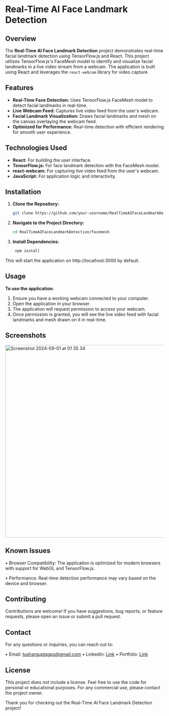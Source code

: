 # Real-Time AI Face Landmark Detection

## Overview

The **Real-Time AI Face Landmark Detection** project demonstrates real-time facial landmark detection using TensorFlow.js and React. This project utilizes TensorFlow.js's FaceMesh model to identify and visualize facial landmarks in a live video stream from a webcam. The application is built using React and leverages the `react-webcam` library for video capture.

## Features

- **Real-Time Face Detection:** Uses TensorFlow.js FaceMesh model to detect facial landmarks in real-time.
- **Live Webcam Feed:** Captures live video feed from the user's webcam.
- **Facial Landmark Visualization:** Draws facial landmarks and mesh on the canvas overlaying the webcam feed.
- **Optimized for Performance:** Real-time detection with efficient rendering for smooth user experience.

## Technologies Used

- **React:** For building the user interface.
- **TensorFlow.js:** For face landmark detection with the FaceMesh model.
- **react-webcam:** For capturing live video feed from the user's webcam.
- **JavaScript:** For application logic and interactivity.

## Installation

1. **Clone the Repository:**
   ```bash
   git clone https://github.com/your-username/RealTimeAIFaceLandmarkDetection.git
   ```
2. **Navigate to the Project Directory:**
   ```bash
   cd RealTimeAIFaceLandmarkDetection/facemesh
   ```
3. **Install Dependencies:**
   ```bash
    npm install
   ```
This will start the application on http://localhost:3000 by default.

## Usage

**To use the application:**

1.	Ensure you have a working webcam connected to your computer.
2.	Open the application in your browser.
3.	The application will request permission to access your webcam.
4.	Once permission is granted, you will see the live video feed with facial landmarks and mesh drawn on it in real-time.

## Screenshots
<img width="612" alt="Screenshot 2024-09-01 at 01 35 34" src="https://github.com/user-attachments/assets/167c648c-b5f6-4dc8-b71a-9d69abbc7e40">

## Known Issues

•	Browser Compatibility: The application is optimized for modern browsers with support for WebGL and TensorFlow.js.

•	Performance: Real-time detection performance may vary based on the device and browser.

## Contributing

Contributions are welcome! If you have suggestions, bug reports, or feature requests, please open an issue or submit a pull request.

## Contact 

For any questions or inquiries, you can reach out to:

•	Email: tusharguptagps@gmail.com
•	LinkedIn: [Link](https://linkedin.com/in/imtushaarr)
•	Portfolio: [Link](https://tushar-gupta-portfolio.vercel.app/)

## License 

This project does not include a license. Feel free to use the code for personal or educational purposes. For any commercial use, please contact the project owner.

Thank you for checking out the Real-Time AI Face Landmark Detection project!
